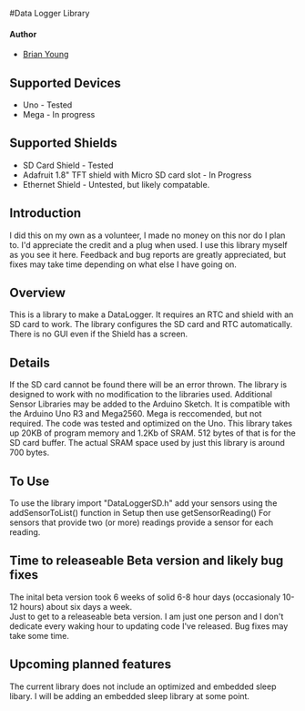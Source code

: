 #Data Logger Library
#### Author

* [Brian Young](https://github.com/FreelanceJavaDev)

## Supported Devices

* Uno - Tested
* Mega - In progress

## Supported Shields
* SD Card Shield - Tested
* Adafruit 1.8" TFT shield with Micro SD card slot - In Progress
* Ethernet Shield - Untested, but likely compatable.

## Introduction
I did this on my own as a volunteer, I made no money on this nor do I plan to. 
I'd appreciate the credit and a plug when used.  I use this library myself as you see it here.  Feedback and bug reports are greatly appreciated, but fixes may take time depending on what else I have going on.

## Overview 
This is a library to make a DataLogger.  It requires an RTC and shield with an SD card to work.
The library configures the SD card and RTC automatically.  There is no GUI even if the Shield has a screen. 

## Details
If the SD card cannot be found there will be an error thrown.
The library is designed to work with no modification to the libraries used.  Additional Sensor Libraries may be added to the Arduino Sketch.
It is compatible with the Arduino Uno R3 and Mega2560. Mega is reccomended, but not required.  The code was tested and optimized on the Uno.
This library takes up 20KB of program memory and 1.2Kb of SRAM. 512 bytes of that is for the SD card buffer.
The actual SRAM space used by just this library is around 700 bytes.

## To Use
To use the library import "DataLoggerSD.h" add your sensors using the addSensorToList() function in Setup then use getSensorReading()
For sensors that provide two (or more) readings provide a sensor for each reading.

## Time to releaseable Beta version and likely bug fixes
The inital beta version took 6 weeks of solid 6-8 hour days (occasionaly 10-12 hours) about six days a week.  
Just to get to a releaseable beta version. I am just one person and I don't dedicate every waking hour to updating code I've released. Bug fixes may take some time.


## Upcoming planned features
The current library does not include an optimized and embedded sleep libary.  I will be adding an embedded sleep library at some point.
